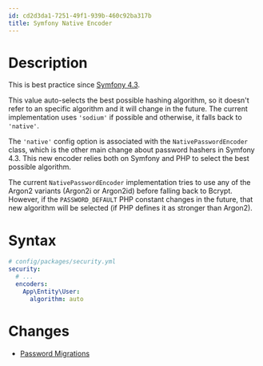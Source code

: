 ```yaml
---
id: cd2d3da1-7251-49f1-939b-460c92ba317b
title: Symfony Native Encoder
---
```


# Description

This is best practice since [Symfony 4.3](20201112120118-symfony_4_3).

This value auto-selects the best possible hashing algorithm, so it
doesn't refer to an specific algorithm and it will change in the future.
The current implementation uses `'sodium'` if possible and otherwise, it
falls back to `'native'`.

The `'native'` config option is associated with the
`NativePasswordEncoder` class, which is the other main change about
password hashers in Symfony 4.3. This new encoder relies both on Symfony
and PHP to select the best possible algorithm.

The current `NativePasswordEncoder` implementation tries to use any of
the Argon2 variants (Argon2i or Argon2id) before falling back to Bcrypt.
However, if the `PASSWORD_DEFAULT` PHP constant changes in the future,
that new algorithm will be selected (if PHP defines it as stronger than
Argon2).

# Syntax

``` yaml
# config/packages/security.yml
security:
  # ...
  encoders:
    App\Entity\User:
      algorithm: auto
```

# Changes

-   [Password Migrations](20201113181759-password_migrations)
